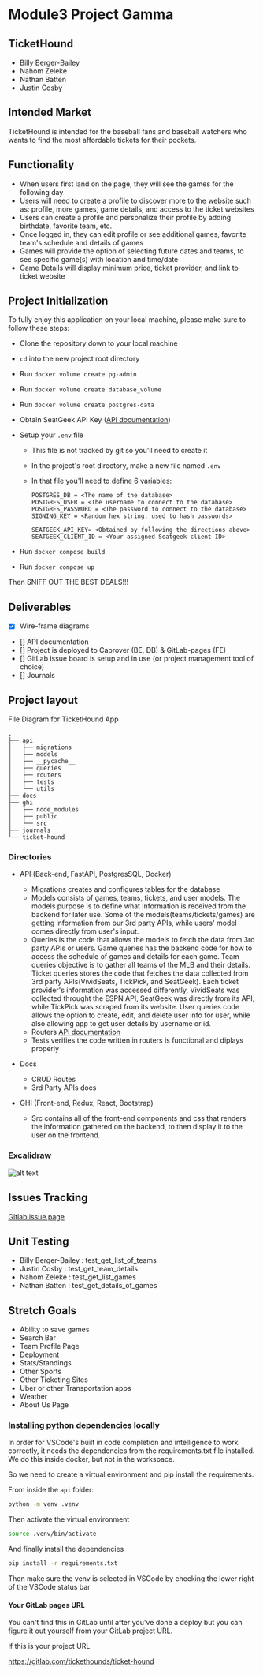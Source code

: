 # Module3 Project Gamma

## TicketHound

-   Billy Berger-Bailey
-   Nahom Zeleke
-   Nathan Batten
-   Justin Cosby

## Intended Market

TicketHound is intended for the baseball fans and baseball watchers who wants to find the most affordable tickets for their pockets.

## Functionality

-   When users first land on the page, they will see the games for the following day
-   Users will need to create a profile to discover more to the website such as: profile, more games, game details, and access to the ticket websites
-   Users can create a profile and personalize their profile by adding birthdate, favorite team, etc.
-   Once logged in, they can edit profile or see additional games, favorite team's schedule and details of games
-   Games will provide the option of selecting future dates and teams, to see specific game(s) with location and time/date
-   Game Details will display minimum price, ticket provider, and link to ticket website

## Project Initialization

To fully enjoy this application on your local machine, please make sure to follow these steps:

-   Clone the repository down to your local machine
-   `cd` into the new project root directory
-   Run `docker volume create pg-admin`
-   Run `docker volume create database_volume`
-   Run `docker volume create postgres-data`
-   Obtain SeatGeek API Key ([API documentation](/docs/api-routes.md))
-   Setup your `.env` file

    -   This file is not tracked by git so you'll need to create it
    -   In the project's root directory, make a new file named `.env`
    -   In that file you'll need to define 6 variables:

        ```
        POSTGRES_DB = <The name of the database>
        POSTGRES_USER = <The username to connect to the database>
        POSTGRES_PASSWORD = <The password to connect to the database>
        SIGNING_KEY = <Random hex string, used to hash passwords>

        SEATGEEK_API_KEY= <Obtained by following the directions above>
        SEATGEEK_CLIENT_ID = <Your assigned Seatgeek client ID>
        ```

-   Run `docker compose build`
-   Run `docker compose up`

Then SNIFF OUT THE BEST DEALS!!!

## Deliverables

-   [x] Wire-frame diagrams
-   [] API documentation
-   [] Project is deployed to Caprover (BE, DB) & GitLab-pages (FE)
-   [] GitLab issue board is setup and in use (or project management tool of choice)
-   [] Journals

## Project layout

File Diagram for TicketHound App

```
.
├── api
│   ├── migrations
│   ├── models
│   ├── __pycache__
│   ├── queries
│   ├── routers
│   ├── tests
│   └── utils
├── docs
├── ghi
│   ├── node_modules
│   ├── public
│   └── src
├── journals
└── ticket-hound
```

### Directories

-   API (Back-end, FastAPI, PostgresSQL, Docker)

    -   Migrations creates and configures tables for the database
    -   Models consists of games, teams, tickets, and user models. The models purpose is to define what information is received from the backend for later use. Some of the models(teams/tickets/games) are getting information from our 3rd party APIs, while users' model comes directly from user's input.
    -   Queries is the code that allows the models to fetch the data from 3rd party APIs or users. Game queries has the backend code for how to access the schedule of games and details for each game. Team queries objective is to gather all teams of the MLB and their details. Ticket queries stores the code that fetches the data collected from 3rd party APIs(VividSeats, TickPick, and SeatGeek). Each ticket provider's information was accessed differently, VividSeats was collected throught the ESPN API, SeatGeek was directly from its API, while TickPick was scraped from its website. User queries code allows the option to create, edit, and delete user info for user, while also allowing app to get user details by username or id.
    -   Routers [API documentation](/docs/api-routes.md)
    -   Tests verifies the code written in routers is functional and diplays properly

-   Docs

    -   CRUD Routes
    -   3rd Party APIs docs

-   GHI (Front-end, Redux, React, Bootstrap)
    -   Src contains all of the front-end components and css that renders the information gathered on the backend, to then display it to the user on the frontend.

### Excalidraw

![alt text](Excalidraw.png)

## Issues Tracking

[Gitlab issue page](https://gitlab.com/tickethounds/ticket-hound/-/issues/?sort=created_date&state=all&first_page_size=20)

## Unit Testing

-   Billy Berger-Bailey : test_get_list_of_teams
-   Justin Cosby : test_get_team_details
-   Nahom Zeleke : test_get_list_games
-   Nathan Batten : test_get_details_of_games

## Stretch Goals

-   Ability to save games
-   Search Bar
-   Team Profile Page
-   Deployment
-   Stats/Standings
-   Other Sports
-   Other Ticketing Sites
-   Uber or other Transportation apps
-   Weather
-   About Us Page

### Installing python dependencies locally

In order for VSCode's built in code completion and intelligence to
work correctly, it needs the dependencies from the requirements.txt file
installed. We do this inside docker, but not in the workspace.

So we need to create a virtual environment and pip install the requirements.

From inside the `api` folder:

```bash
python -m venv .venv
```

Then activate the virtual environment

```bash
source .venv/bin/activate
```

And finally install the dependencies

```bash
pip install -r requirements.txt
```

Then make sure the venv is selected in VSCode by checking the lower right of the
VSCode status bar

#### Your GitLab pages URL

You can't find this in GitLab until after you've done a deploy
but you can figure it out yourself from your GitLab project URL.

If this is your project URL

https://gitlab.com/tickethounds/ticket-hound

<!-- then your GitLab pages URL will be

https://GROUP_NAME.gitlab.io/PROJECT_NAME -->
